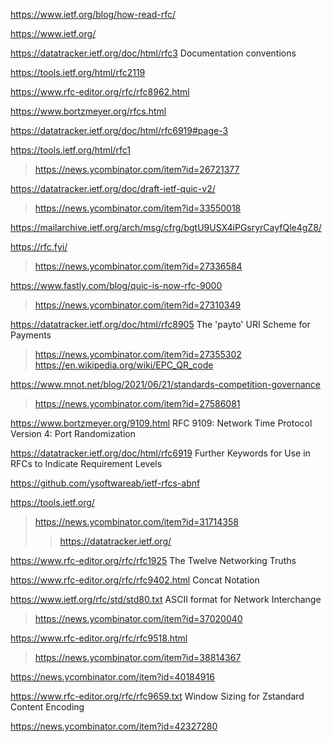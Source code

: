 https://www.ietf.org/blog/how-read-rfc/

https://www.ietf.org/

https://datatracker.ietf.org/doc/html/rfc3 Documentation conventions

https://tools.ietf.org/html/rfc2119

https://www.rfc-editor.org/rfc/rfc8962.html

https://www.bortzmeyer.org/rfcs.html

https://datatracker.ietf.org/doc/html/rfc6919#page-3

https://tools.ietf.org/html/rfc1
> https://news.ycombinator.com/item?id=26721377

https://datatracker.ietf.org/doc/draft-ietf-quic-v2/
> https://news.ycombinator.com/item?id=33550018

https://mailarchive.ietf.org/arch/msg/cfrg/bgtU9USX4iPGsryrCayfQle4gZ8/

https://rfc.fyi/
> https://news.ycombinator.com/item?id=27336584

https://www.fastly.com/blog/quic-is-now-rfc-9000
> https://news.ycombinator.com/item?id=27310349

https://datatracker.ietf.org/doc/html/rfc8905 The 'payto' URI Scheme for Payments
> https://news.ycombinator.com/item?id=27355302
  > https://en.wikipedia.org/wiki/EPC_QR_code

https://www.mnot.net/blog/2021/06/21/standards-competition-governance
> https://news.ycombinator.com/item?id=27586081

https://www.bortzmeyer.org/9109.html RFC 9109: Network Time Protocol Version 4: Port Randomization

https://datatracker.ietf.org/doc/html/rfc6919 Further Keywords for Use in RFCs to Indicate Requirement Levels

https://github.com/ysoftwareab/ietf-rfcs-abnf

https://tools.ietf.org/
> https://news.ycombinator.com/item?id=31714358
> > https://datatracker.ietf.org/

https://www.rfc-editor.org/rfc/rfc1925 The Twelve Networking Truths

https://www.rfc-editor.org/rfc/rfc9402.html Concat Notation

https://www.ietf.org/rfc/std/std80.txt ASCII format for Network Interchange
> https://news.ycombinator.com/item?id=37020040

https://www.rfc-editor.org/rfc/rfc9518.html
> https://news.ycombinator.com/item?id=38814367

https://news.ycombinator.com/item?id=40184916

https://www.rfc-editor.org/rfc/rfc9659.txt Window Sizing for Zstandard Content Encoding

https://news.ycombinator.com/item?id=42327280